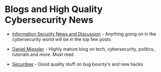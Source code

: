 # Blogs and High Quality Cybersecurity News 




* [Information Security News and Discussion](https://www.reddit.com/r/netsec) - 
Anything going on in the cybersecurity world will be in the top few posts

* [Daniel Miessler](https://danielmiessler.com/) - 
Highly mature blog on tech, cybersecurity, politics, tutorials and more. Must read

* [Securibee](https://securib.ee/) - 
Good quality stuff on bug bounty's and new hacks

